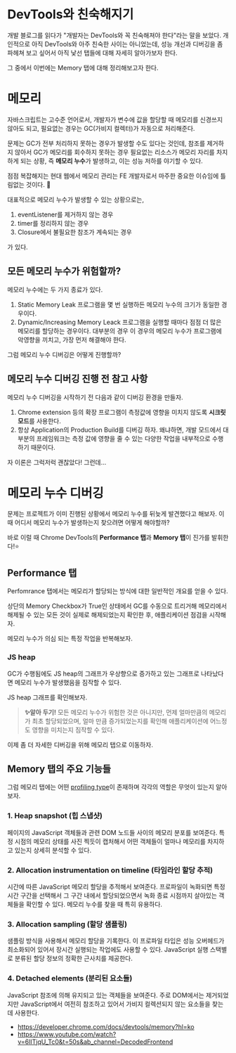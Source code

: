 # DevTools와 친숙해지기

개발 블로그를 읽다가 "개발자는 DevTools와 꼭 친숙해져야 한다"라는 말을 보았다. 개인적으로 아직 DevTools와 아주 친숙한 사이는 아니었는데, 성능 개선과 디버깅을 좀 파헤쳐 보고 싶어서 아직 낯선 탭들에 대해 자세히 알아가보자 한다.

그 중에서 이번에는 Memory 탭에 대해 정리해보고자 한다.

# 메모리

자바스크립트는 고수준 언어로서, 개발자가 변수에 값을 할당할 때 메모리를 신경쓰지 않아도 되고, 필요없는 경우는 GC(가비지 컬렉터)가 자동으로 처리해준다.

문제는 GC가 전부 처리하지 못하는 경우가 발생할 수도 있다는 것인데, 참조를 제거하지 않아서 GC가 메모리를 회수하지 못하는 경우 필요없는 리소스가 메모리 자리를 차지하게 되는 상황, 즉 **메모리 누수**가 발생하고, 이는 성능 저하를 야기할 수 있다.

점점 복잡해지는 현대 웹에서 메모리 관리는 FE 개발자로서 마주한 중요한 이슈임에 틀림없는 것이다. 🫡

대표적으로 메모리 누수가 발생할 수 있는 상황으로는,

1. eventListener를 제거하지 않는 경우
2. timer를 정리하지 않는 경우
3. Closure에서 불필요한 참조가 계속되는 경우

가 있다.

## 모든 메모리 누수가 위험할까?

메모리 누수에는 두 가지 종료가 있다.

1. Static Memory Leak
   프로그램을 몇 번 실행하든 메모리 누수의 크기가 동일한 경우이다.
2. Dynamic/Increasing Memory Leack
   프로그램을 실행할 때마다 점점 더 많은 메모리를 할당하는 경우이다.
   대부분의 경우 이 경우의 메모리 누수가 프로그램에 악영향을 끼치고, 가장 먼저 해결해야 한다.

그럼 메모리 누수 디버깅은 어떻게 진행할까?

## 메모리 누수 디버깅 진행 전 참고 사항

메모리 누수 디버깅을 시작하기 전 다음과 같이 디버깅 환경을 만들자.

1. Chrome extension 등의 확장 프로그램이 측정값에 영향을 미치지 않도록 **시크릿 모드**를 사용한다.
2. 항상 Application의 Production Build를 디버깅 하자. 왜냐하면, 개발 모드에서 대부분의 프레임워크는 측정 값에 영향을 줄 수 있는 다양한 작업을 내부적으로 수행하기 때문이다.

자 이론은 그럭저럭 괜찮았다! 그런데...

# 메모리 누수 디버깅

문제는 프로젝트가 이미 진행된 상황에서 메모리 누수를 뒤늦게 발견했다고 해보자. 이때 어디서 메모리 누수가 발생하는지 찾으려면 어떻게 해야할까?

바로 이럴 때 Chrome DevTools의 **Performance 탭**과 **Memory 탭**이 진가를 발휘한다!⭐

## Performance 탭

Perfomrance 탭에서는 메모리가 할당되는 방식에 대한 일반적인 개요를 얻을 수 있다.

상단의 Memory Checkbox가 True인 상태에서 GC를 수동으로 트리거해 메모리에서 해제될 수 있는 모든 것이 실제로 해제되었는지 확인한 후, 애플리케이션 점검을 시작해자.

메모리 누수가 의심 되는 특정 작업을 반복해보자.

### JS heap

GC가 수행됨에도 JS heap의 그래프가 우상향으로 증가하고 있는 그래프로 나타났다면 메모리 누수가 발생했음을 짐작할 수 있다.

JS heap 그래프를 확인해보자.

> **✨알아 두기!**
> 모든 메모리 누수가 위험한 것은 아니지만, 먼제 얼마만큼의 메모리가 최초 할당되었으며, 얼마 만큼 증가되었는지를 확인해 애플리케이션에 어느정도 영향을 미치는지 짐작할 수 있다.

이제 좀 더 자세한 디버깅을 위해 메모리 탭으로 이동하자.

## Memory 탭의 주요 기능들

그럼 메모리 탭에는 어떤 [profiling type](https://developer.chrome.com/docs/devtools/memory)이 존재하며 각각의 역할은 무엇이 있는지 알아보자.

### 1. Heap snapshot (힙 스냅샷)

페이지의 JavaScript 객체들과 관련 DOM 노드들 사이의 메모리 분포를 보여준다. 특정 시점의 메모리 상태를 사진 찍듯이 캡처해서 어떤 객체들이 얼마나 메모리를 차지하고 있는지 상세히 분석할 수 있다.

### 2. Allocation instrumentation on timeline (타임라인 할당 추적)

시간에 따른 JavaScript 메모리 할당을 추적해서 보여준다. 프로파일이 녹화되면 특정 시간 구간을 선택해서 그 구간 내에서 할당되었으면서 녹화 종료 시점까지 살아있는 객체들을 확인할 수 있다. 메모리 누수를 찾을 때 특히 유용하다.

### 3. Allocation sampling (할당 샘플링)

샘플링 방식을 사용해서 메모리 할당을 기록한다. 이 프로파일 타입은 성능 오버헤드가 최소화되어 있어서 장시간 실행되는 작업에도 사용할 수 있다. JavaScript 실행 스택별로 분류된 할당 정보의 정확한 근사치를 제공한다.

### 4. Detached elements (분리된 요소들)

JavaScript 참조에 의해 유지되고 있는 객체들을 보여준다. 주로 DOM에서는 제거되었지만 JavaScript에서 여전히 참조하고 있어서 가비지 컬렉션되지 않는 요소들을 찾는 데 사용한다.

- <https://developer.chrome.com/docs/devtools/memory?hl=ko>
- <https://www.youtube.com/watch?v=6IlTjqU_Tc0&t=50s&ab_channel=DecodedFrontend>
